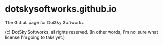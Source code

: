 # dotskysoftworks.github.io
The Github page for DotSky Softworks.

(c) DotSky Softworks, all rights reserved. (In other words, I'm not sure what license I'm going to take yet.)
